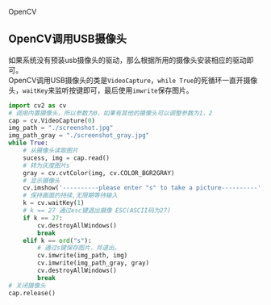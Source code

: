 OpenCV
<a name="Oln13"></a>
## OpenCV调用USB摄像头
如果系统没有预装usb摄像头的驱动，那么根据所用的摄像头安装相应的驱动即可。<br />OpenCV调用USB摄像头的类是`VideoCapture`，`while True`的死循环一直开摄像头，`waitKey`来监听按键即可，最后使用`imwrite`保存图片。
```python
import cv2 as cv
# 调用内置摄像头，所以参数为0，如果有其他的摄像头可以调整参数为1，2
cap = cv.VideoCapture(0)
img_path = "./screenshot.jpg"
img_path_gray = "./screenshot_gray.jpg"
while True:
    # 从摄像头读取图片
    sucess, img = cap.read()
    # 转为灰度图片s
    gray = cv.cvtColor(img, cv.COLOR_BGR2GRAY)
    # 显示摄像头
    cv.imshow('----------please enter "s" to take a picture----------', img)
    # 保持画面的持续,无限期等待输入
    k = cv.waitKey(1)
    # k == 27 通过esc键退出摄像 ESC(ASCII码为27)
    if k == 27:
        cv.destroyAllWindows()
        break
    elif k == ord("s"):
        # 通过s键保存图片，并退出。
        cv.imwrite(img_path, img)
        cv.imwrite(img_path_gray, gray)
        cv.destroyAllWindows()
        break
# 关闭摄像头
cap.release()
```
